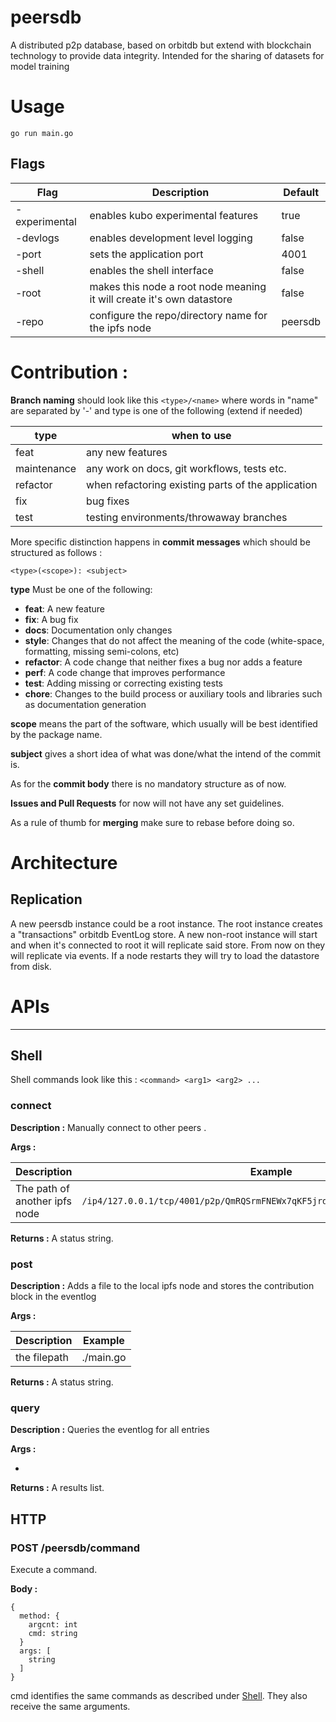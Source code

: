 # peersdb
A distributed p2p database, based on orbitdb but extend with blockchain technology to provide data integrity. Intended for the sharing of datasets for model training

# Usage

```shell
go run main.go
```

## Flags

| Flag           | Description | Default |
|----------------|-------------|---------|
| -experimental  | enables kubo experimental features | true |
| -devlogs | enables development level logging | false |
| -port | sets the application port | 4001 |
| -shell | enables the shell interface | false |
| -root | makes this node a root node meaning it will create it's own datastore | false |
| -repo | configure the repo/directory name for the ipfs node | peersdb |

# Contribution :

**Branch naming** should look like this
`<type>/<name>`
where words in "name" are separated by '-'
and type is one of the following (extend if needed)

| type | when to use      |
|------|------------------|
| feat | any new features |
| maintenance | any work on docs, git workflows, tests etc. |
| refactor | when refactoring existing parts of the application |
| fix  | bug fixes        |
| test | testing environments/throwaway branches |

More specific distinction happens in **commit messages** which should be structured
as follows :

```
<type>(<scope>): <subject>
```

**type**
Must be one of the following:

* **feat**: A new feature
* **fix**: A bug fix
* **docs**: Documentation only changes
* **style**: Changes that do not affect the meaning of the code (white-space, formatting, missing
  semi-colons, etc)
* **refactor**: A code change that neither fixes a bug nor adds a feature
* **perf**: A code change that improves performance
* **test**: Adding missing or correcting existing tests
* **chore**: Changes to the build process or auxiliary tools and libraries such as documentation
  generation

**scope** means the part of the software, which usually will be best identified by the package name.

**subject** gives a short idea of what was done/what the intend of the commit is.

As for the **commit body** there is no mandatory structure as of now.

**Issues and Pull Requests** for now will not have any set guidelines.

As a rule of thumb for **merging** make sure to rebase before doing so.

# Architecture

## Replication

A new peersdb instance could be a root instance. The root instance creates a 
"transactions" orbitdb EventLog store. A new non-root instance will start and
when it's connected to root it will replicate said store. From now on they 
will replicate via events. If a node restarts they will try to load the datastore
from disk.

# APIs
<hr/>

## Shell

Shell commands look like this :
`<command> <arg1> <arg2> ...`

### connect 

**Description :**
Manually connect to other peers .

**Args :**

| Description                   | Example | 
|-------------------------------|------------------------------------------------------------------------------|
| The path of another ipfs node | `/ip4/127.0.0.1/tcp/4001/p2p/QmRQSrmFNEWx7qKF5jrdLJ4oS8dZzYpTKDoAKoDzL3zXr7` |

**Returns :**
A status string.

### post

**Description :**
Adds a file to the local ipfs node and stores the contribution block in the eventlog

**Args :**

| Description  |   Example | 
|--------------|-----------|
| the filepath | ./main.go |

**Returns :**
A status string.

### query

**Description :**
Queries the eventlog for all entries

**Args :**

-

**Returns :**
A results list.

## HTTP

### POST  /peersdb/command

Execute a command.

**Body :**
```
{
  method: {
    argcnt: int
    cmd: string
  }
  args: [
    string
  ]
}
```

cmd identifies the same commands as described under [Shell](#shell). They also receive the same arguments.